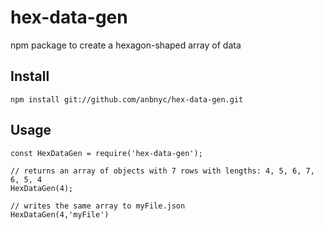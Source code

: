 # hex-data-gen
npm package to create a hexagon-shaped array of data

## Install
`npm install git://github.com/anbnyc/hex-data-gen.git`

## Usage
```
const HexDataGen = require('hex-data-gen');

// returns an array of objects with 7 rows with lengths: 4, 5, 6, 7, 6, 5, 4
HexDataGen(4);

// writes the same array to myFile.json
HexDataGen(4,'myFile')
```
